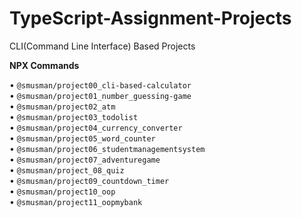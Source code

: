 # TypeScript-Assignment-Projects
CLI(Command Line Interface) Based Projects

**NPX Commands**

• `@smusman/project00_cli-based-calculator`<br>
• `@smusman/project01_number_guessing-game`<br> 
• `@smusman/project02_atm`<br> 
• `@smusman/project03_todolist`<br> 
• `@smusman/project04_currency_converter`<br> 
• `@smusman/project05_word_counter`<br> 
• `@smusman/project06_studentmanagementsystem`<br> 
• `@smusman/project07_adventuregame`<br>
• `@smusman/project_08_quiz`<br>
• `@smusman/project09_countdown_timer`<br>
• `@smusman/project10_oop`<br>
• `@smusman/project11_oopmybank`<br>
